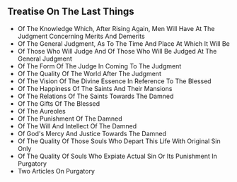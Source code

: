 ## Treatise On The Last Things

* Of The Knowledge Which, After Rising Again, Men Will Have At The Judgment Concerning Merits And Demerits
* Of The General Judgment, As To The Time And Place At Which It Will Be
* Of Those Who Will Judge And Of Those Who Will Be Judged At The General Judgment
* Of The Form Of The Judge In Coming To The Judgment
* Of The Quality Of The World After The Judgment
* Of The Vision Of The Divine Essence In Reference To The Blessed
* Of The Happiness Of The Saints And Their Mansions
* Of The Relations Of The Saints Towards The Damned
* Of The Gifts Of The Blessed
* Of The Aureoles
* Of The Punishment Of The Damned
* Of The Will And Intellect Of The Damned
* Of God's Mercy And Justice Towards The Damned
* Of The Quality Of Those Souls Who Depart This Life With Original Sin Only
* Of The Quality Of Souls Who Expiate Actual Sin Or Its Punishment In Purgatory
* Two Articles On Purgatory